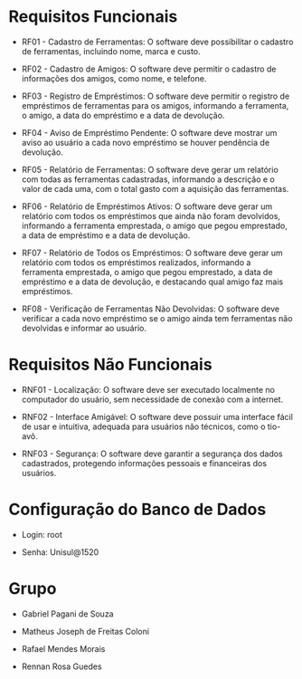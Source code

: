 # Requisitos Funcionais

- RF01 - Cadastro de Ferramentas: O software deve possibilitar o cadastro de ferramentas, incluindo nome, marca e custo.
  
- RF02 - Cadastro de Amigos: O software deve permitir o cadastro de informações dos amigos, como nome, e telefone.
  
- RF03 - Registro de Empréstimos: O software deve permitir o registro de empréstimos de ferramentas para os amigos, informando a ferramenta, o amigo, a data do empréstimo e a data de devolução.

- RF04 - Aviso de Empréstimo Pendente: O software deve mostrar um aviso ao usuário a cada novo empréstimo se houver pendência de devolução.

- RF05 - Relatório de Ferramentas: O software deve gerar um relatório com todas as ferramentas cadastradas, informando a descrição e o valor de cada uma, com o total gasto com a aquisição das ferramentas.

- RF06 - Relatório de Empréstimos Ativos: O software deve gerar um relatório com todos os empréstimos que ainda não foram devolvidos, informando a ferramenta emprestada, o amigo que pegou emprestado, a data de empréstimo e a data de devolução.

- RF07 - Relatório de Todos os Empréstimos: O software deve gerar um relatório com todos os empréstimos realizados, informando a ferramenta emprestada, o amigo que pegou emprestado, a data de empréstimo e a data de devolução, e destacando qual amigo faz mais empréstimos.

- RF08 - Verificação de Ferramentas Não Devolvidas: O software deve verificar a cada novo empréstimo se o amigo ainda tem ferramentas não devolvidas e informar ao usuário.

# Requisitos Não Funcionais

- RNF01 - Localização: O software deve ser executado localmente no computador do usuário, sem necessidade de conexão com a internet.
  
- RNF02 - Interface Amigável: O software deve possuir uma interface fácil de usar e intuitiva, adequada para usuários não técnicos, como o tio-avô.
  
- RNF03 - Segurança: O software deve garantir a segurança dos dados cadastrados, protegendo informações pessoais e financeiras dos usuários.

# Configuração do Banco de Dados

- Login: root

- Senha: Unisul@1520

# Grupo

- Gabriel Pagani de Souza

- Matheus Joseph de Freitas Coloni

- Rafael Mendes Morais

- Rennan Rosa Guedes
